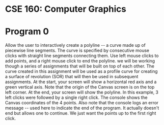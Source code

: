 # CSE 160: Computer Graphics 
# Program 0 

Allow the user to interactively create a polyline -- a curve made up of piecewise line segments. The curve is specified by consecutive mouse clicks with straight line segments connecting them. Use left mouse clicks to add points, and a right mouse click to end the polyline. we will be working though a series of assignments that will be built on top of each other. The curve created in this assignment will be used as a profile curve for creating a surface of revolution (SOR) that will then be used in subsequent assignments. At the start, your screen will show a horizontal red axis and a green vertical axis. Note that the origin of the Canvas screen is on the top left corner. At the end, your screen will show the polyline. In this example, 3 left clicks were followed by a single right click. The console shows the Canvas coordinates of the 4 points. Also note that the console logs an error message -- used here to indicate the end of the program. It actually doesn't end but allows one to continue. We just want the points up to the first right click.